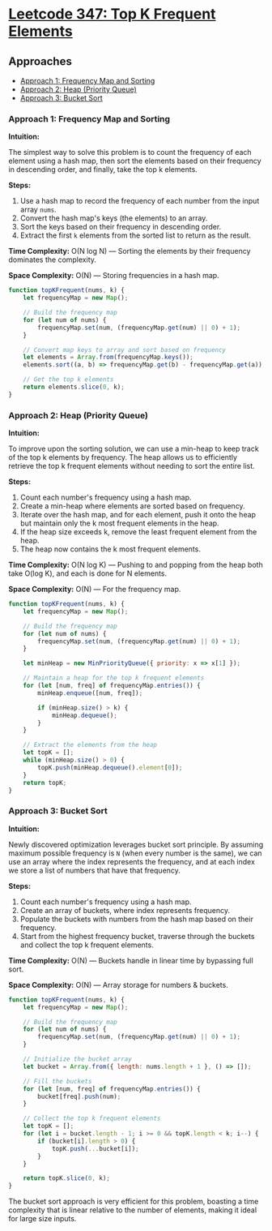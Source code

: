 # [Leetcode 347: Top K Frequent Elements](https://leetcode.com/problems/top-k-frequent-elements/)

## Approaches

- [Approach 1: Frequency Map and Sorting](#approach-1-frequency-map-and-sorting)
- [Approach 2: Heap (Priority Queue)](#approach-2-heap-priority-queue)
- [Approach 3: Bucket Sort](#approach-3-bucket-sort)

### Approach 1: Frequency Map and Sorting

**Intuition:**

The simplest way to solve this problem is to count the frequency of each element using a hash map, then sort the elements based on their frequency in descending order, and finally, take the top k elements.

**Steps:**
1. Use a hash map to record the frequency of each number from the input array `nums`.
2. Convert the hash map's keys (the elements) to an array.
3. Sort the keys based on their frequency in descending order.
4. Extract the first `k` elements from the sorted list to return as the result.

**Time Complexity:** O(N log N) — Sorting the elements by their frequency dominates the complexity.

**Space Complexity:** O(N) — Storing frequencies in a hash map.

```javascript
function topKFrequent(nums, k) {
    let frequencyMap = new Map();

    // Build the frequency map
    for (let num of nums) {
        frequencyMap.set(num, (frequencyMap.get(num) || 0) + 1);
    }

    // Convert map keys to array and sort based on frequency
    let elements = Array.from(frequencyMap.keys());
    elements.sort((a, b) => frequencyMap.get(b) - frequencyMap.get(a));

    // Get the top k elements
    return elements.slice(0, k);
}
```

### Approach 2: Heap (Priority Queue)

**Intuition:**

To improve upon the sorting solution, we can use a min-heap to keep track of the top k elements by frequency. The heap allows us to efficiently retrieve the top k frequent elements without needing to sort the entire list.

**Steps:**
1. Count each number's frequency using a hash map.
2. Create a min-heap where elements are sorted based on frequency.
3. Iterate over the hash map, and for each element, push it onto the heap but maintain only the k most frequent elements in the heap.
4. If the heap size exceeds k, remove the least frequent element from the heap.
5. The heap now contains the k most frequent elements.

**Time Complexity:** O(N log K) — Pushing to and popping from the heap both take O(log K), and each is done for N elements.

**Space Complexity:** O(N) — For the frequency map.

```javascript
function topKFrequent(nums, k) {
    let frequencyMap = new Map();

    // Build the frequency map
    for (let num of nums) {
        frequencyMap.set(num, (frequencyMap.get(num) || 0) + 1);
    }

    let minHeap = new MinPriorityQueue({ priority: x => x[1] });

    // Maintain a heap for the top k frequent elements
    for (let [num, freq] of frequencyMap.entries()) {
        minHeap.enqueue([num, freq]);

        if (minHeap.size() > k) {
            minHeap.dequeue();
        }
    }

    // Extract the elements from the heap
    let topK = [];
    while (minHeap.size() > 0) {
        topK.push(minHeap.dequeue().element[0]);
    }
    return topK;
}
```

### Approach 3: Bucket Sort

**Intuition:**

Newly discovered optimization leverages bucket sort principle. By assuming maximum possible frequency is `N` (when every number is the same), we can use an array where the index represents the frequency, and at each index we store a list of numbers that have that frequency.

**Steps:**
1. Count each number's frequency using a hash map.
2. Create an array of buckets, where index represents frequency.
3. Populate the buckets with numbers from the hash map based on their frequency.
4. Start from the highest frequency bucket, traverse through the buckets and collect the top k frequent elements.

**Time Complexity:** O(N) — Buckets handle in linear time by bypassing full sort.

**Space Complexity:** O(N) — Array storage for numbers & buckets.

```javascript
function topKFrequent(nums, k) {
    let frequencyMap = new Map();

    // Build the frequency map
    for (let num of nums) {
        frequencyMap.set(num, (frequencyMap.get(num) || 0) + 1);
    }

    // Initialize the bucket array
    let bucket = Array.from({ length: nums.length + 1 }, () => []);

    // Fill the buckets
    for (let [num, freq] of frequencyMap.entries()) {
        bucket[freq].push(num);
    }

    // Collect the top k frequent elements
    let topK = [];
    for (let i = bucket.length - 1; i >= 0 && topK.length < k; i--) {
        if (bucket[i].length > 0) {
            topK.push(...bucket[i]);
        }
    }

    return topK.slice(0, k);
}
```

The bucket sort approach is very efficient for this problem, boasting a time complexity that is linear relative to the number of elements, making it ideal for large size inputs.

